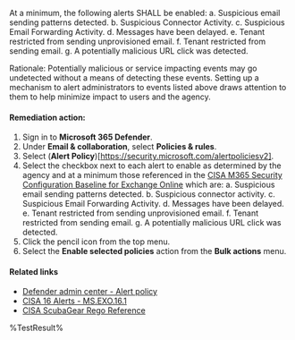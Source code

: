 At a minimum, the following alerts SHALL be enabled:
a. Suspicious email sending patterns detected.
b. Suspicious Connector Activity.
c. Suspicious Email Forwarding Activity.
d. Messages have been delayed.
e. Tenant restricted from sending unprovisioned email.
f. Tenant restricted from sending email.
g. A potentially malicious URL click was detected.

Rationale: Potentially malicious or service impacting events may go undetected without a means of detecting these events. Setting up a mechanism to alert administrators to events listed above draws attention to them to help minimize impact to users and the agency.

#### Remediation action:

1. Sign in to **Microsoft 365 Defender**.
2. Under **Email & collaboration**, select **Policies & rules**.
3. Select (**Alert Policy**)[https://security.microsoft.com/alertpoliciesv2].
4. Select the checkbox next to each alert to enable as determined by the agency and at a minimum those referenced in the [CISA M365 Security Configuration Baseline for Exchange Online](https://github.com/cisagov/ScubaGear/blob/main/PowerShell/ScubaGear/baselines/exo.md#msexo161v1) which are:
    a. Suspicious email sending patterns detected.
    b. Suspicious connector activity.
    c. Suspicious Email Forwarding Activity.
    d. Messages have been delayed.
    e. Tenant restricted from sending unprovisioned email.
    f. Tenant restricted from sending email.
    g. A potentially malicious URL click was detected.
5. Click the pencil icon from the top menu.
6. Select the **Enable selected policies** action from the **Bulk actions** menu.

#### Related links

* [Defender admin center - Alert policy](https://security.microsoft.com/alertpoliciesv2)
* [CISA 16 Alerts - MS.EXO.16.1](https://github.com/cisagov/ScubaGear/blob/main/PowerShell/ScubaGear/baselines/exo.md#msexo161v1)
* [CISA ScubaGear Rego Reference](https://github.com/cisagov/ScubaGear/blob/main/PowerShell/ScubaGear/Rego/EXOConfig.rego#L863)

<!--- Results --->
%TestResult%